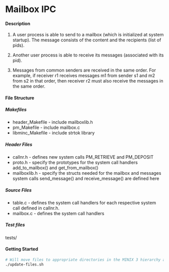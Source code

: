 # Mailbox IPC

#### Description
1. A user process is able to send to a mailbox (which is initialized at system startup). The message consists of the content and the recipients (list of pids).

2. Another user process is able to receive its messages (associated with its pid).

3. Messages from common senders are received in the same order. For example, if receiver r1 receives messages m1 from sender s1 and m2 from s2 in that order,  then receiver r2 must also receive the messages in the same order.

#### File Structure
##### Makefiles

* header_Makefile - include mailboxlib.h
* pm_Makefile - include mailbox.c
* libminc_Makefile - include strtok library

##### Header Files

* callnr.h - defines new system calls PM_RETRIEVE and PM_DEPOSIT
* proto.h - specify the prototypes for the system call handlers add_to_mailbox()
          and get_from_mailbox()
* mailboxlib.h - specify the structs needed for the mailbox and messages
               system calls send_message() and receive_message() are defined here

##### Source Files

* table.c - defines the system call handlers for each respective system call
          defined in callnr.h.
* mailbox.c - defines the system call handlers

##### Test files
tests/

#### Getting Started
```sh
# Will move files to appropriate directories in the MINIX 3 hierarchy and re-compile the kernel
./update-files.sh
```